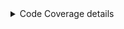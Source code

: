 
<details>
          <summary>Code Coverage details</summary>
          <table>
            <tr>
              <th colspan="8">Code Coverage
            <tr>
              <th colspan="1">Class
              <th colspan="2">Lines
              <th colspan="2">Functions
              <th colspan="2">Classes
              <th colspan="1">Health
            <tr>
              <td colspan="8"><strong>nxdummy
              <tr>
  <td>Netlogix\Nxdummy\Exception\OptionNotFoundException
  <td align="center">0.00%
  <td align="right">0/0
  <td align="center">0.00%
  <td align="right">0/0
  <td align="center">0.00%
  <td align="right">0/1
  <td align="center">❌
<tr>
  <td>Netlogix\Nxdummy\Options\MiddlewareOptions
  <td align="center">90.91%
  <td align="right">10/11
  <td align="center">66.67%
  <td align="right">2/3
  <td align="center">0.00%
  <td align="right">0/1
  <td align="center">➖
<tr>
  <td>Netlogix\Nxdummy\Utility\UriUtility
  <td align="center">100.00%
  <td align="right">16/16
  <td align="center">100.00%
  <td align="right">3/3
  <td align="center">100.00%
  <td align="right">1/1
  <td align="center">🚀
            <tr>
  <td><strong>Summary
  <td align="center"><strong>96.30%
  <td align="right"><strong>26/27
  <td align="center"><strong>83.33%
  <td align="right"><strong>5/6
  <td align="center"><strong>50.00%
  <td align="right"><strong>1/2
  <td align="center"><strong>✅
          </table>
        </details>

